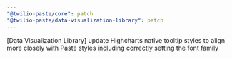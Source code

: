 ```yaml
---
"@twilio-paste/core": patch
"@twilio-paste/data-visualization-library": patch
---
```


[Data Visualization Library] update Highcharts native tooltip styles to align more closely with Paste styles including correctly setting the font family
